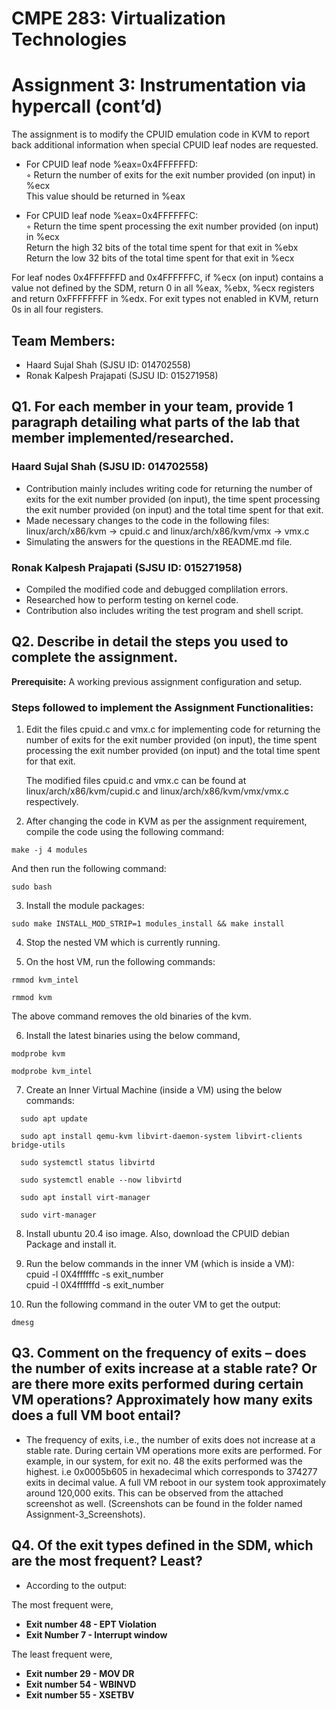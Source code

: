 # CMPE 283: Virtualization Technologies
# Assignment 3: Instrumentation via hypercall (cont’d)
The assignment is to modify the CPUID emulation code in KVM to report back additional information when special CPUID leaf nodes are requested.
      
* For CPUID leaf node %eax=0x4FFFFFFD:<br />
  ◦ Return the number of exits for the exit number provided (on input) in %ecx<br /> 
      This value should be returned in %eax
      
* For CPUID leaf node %eax=0x4FFFFFFC:<br />
  ◦ Return the time spent processing the exit number provided (on input) in %ecx<br />
      Return the high 32 bits of the total time spent for that exit in %ebx<br />
      Return the low 32 bits of the total time spent for that exit in %ecx

For leaf nodes 0x4FFFFFFD and 0x4FFFFFFC, if %ecx (on input) contains a value not defined by the SDM, return 0 in all %eax, %ebx, %ecx registers and return 0xFFFFFFFF in %edx. For exit types not enabled in KVM, return 0s in all four registers.

## Team Members: 
* Haard Sujal Shah (SJSU ID: 014702558)
* Ronak Kalpesh Prajapati (SJSU ID: 015271958)

## Q1. For each member in your team, provide 1 paragraph detailing what parts of the lab that member implemented/researched.

### Haard Sujal Shah (SJSU ID: 014702558)

* Contribution mainly includes writing code for returning the number of exits for the exit number provided (on input), the time spent processing the exit number provided (on input) and the total time spent for that exit. 
* Made necessary changes to the code in the following files: linux/arch/x86/kvm -> cpuid.c and linux/arch/x86/kvm/vmx -> vmx.c 
* Simulating the answers for the questions in the README.md file.

### Ronak Kalpesh Prajapati (SJSU ID: 015271958)

* Compiled the modified code and debugged complilation errors.
* Researched how to perform testing on kernel code.
* Contribution also includes writing the test program and shell script.

## Q2. Describe in detail the steps you used to complete the assignment. 

**Prerequisite:** A working previous assignment configuration and setup.

### Steps followed to implement the Assignment Functionalities:

1. Edit the files cpuid.c and vmx.c for implementing code for returning the number of exits for the exit number provided (on input), the time spent processing the exit number provided (on input) and the total time spent for that exit.<br />

      The modified files cpuid.c and vmx.c can be found at linux/arch/x86/kvm/cupid.c and linux/arch/x86/kvm/vmx/vmx.c respectively.

2. After changing the code in KVM as per the assignment requirement, compile the code using the following command: 
```
make -j 4 modules
```
And then run the following command:
```
sudo bash
```
3. Install the module packages: 
```
sudo make INSTALL_MOD_STRIP=1 modules_install && make install
```
4. Stop the nested VM which is currently running.

5. On the host VM, run the following commands:  
```
rmmod kvm_intel
```
```
rmmod kvm 
```
The above command removes the old binaries of the kvm.

6. Install the latest binaries using the below command,  
```
modprobe kvm
```
```
modprobe kvm_intel
```
7. Create an Inner Virtual Machine (inside a VM) using the below commands:
```
  sudo apt update
```
```
  sudo apt install qemu-kvm libvirt-daemon-system libvirt-clients bridge-utils
```
```
  sudo systemctl status libvirtd
```
```
  sudo systemctl enable --now libvirtd
```
```
  sudo apt install virt-manager
```
```
  sudo virt-manager
```
8. Install ubuntu 20.4 iso image. Also, download the CPUID debian Package and install it.

9. Run the below commands in the inner VM (which is inside a VM):<br />
  cpuid -l 0X4ffffffc -s exit_number<br />
  cpuid -l 0X4ffffffd -s exit_number

10. Run the following command in the outer VM to get the output:
```
dmesg
```

## Q3. Comment on the frequency of exits – does the number of exits increase at a stable rate? Or are there more exits performed during certain VM operations? Approximately how many exits does a full VM boot entail? 

- The frequency of exits, i.e., the number of exits does not increase at a stable rate. During certain VM operations more exits are performed. For example, in our system, for exit no. 48 the exits performed was the highest. i.e 0x0005b605 in hexadecimal which corresponds to 374277 exits in decimal value. A full VM reboot in our system took approximately around 120,000 exits. This can be observed from the attached screenshot as well. (Screenshots can be found in the folder named Assignment-3_Screenshots).

## Q4. Of the exit types defined in the SDM, which are the most frequent? Least?

* According to the output:

The most frequent were, 

- **Exit number 48 - EPT Violation**
- **Exit Number 7 - Interrupt window**

The least frequent were,

- **Exit number 29 - MOV DR**
- **Exit number 54 - WBINVD**
- **Exit number 55 - XSETBV**